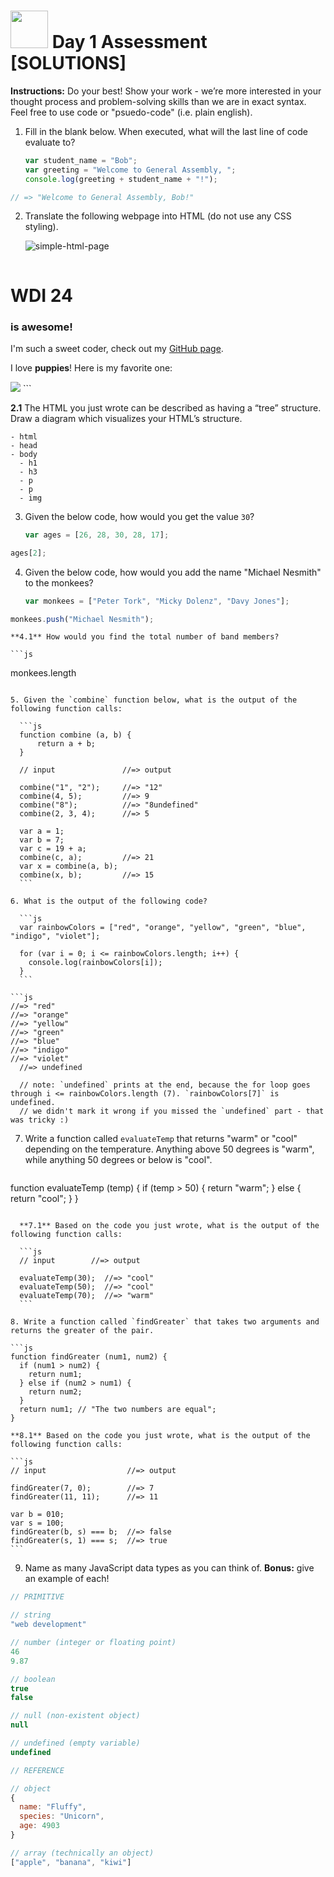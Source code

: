 # <img src="https://cloud.githubusercontent.com/assets/7833470/10423298/ea833a68-7079-11e5-84f8-0a925ab96893.png" width="60"> Day 1 Assessment [SOLUTIONS]

**Instructions:** Do your best! Show your work - we’re more interested in your thought process and problem-solving skills than we are in exact syntax. Feel free to use code or "psuedo-code" (i.e. plain english).

1. Fill in the blank below. When executed, what will the last line of code evaluate to?

	```js
	var student_name = "Bob";
	var greeting = "Welcome to General Assembly, ";
	console.log(greeting + student_name + "!");
	```

  ```js
  // => "Welcome to General Assembly, Bob!"
  ```

2. Translate the following webpage into HTML (do not use any CSS styling).

	![simple-html-page](https://cloud.githubusercontent.com/assets/1489337/13724295/031c7bd2-e836-11e5-882e-c2b24e9c6c9b.png)

	```html
  <!DOCTYPE html>
  <html lang="en">
  <head>
    <meta charset="UTF-8">
    <title>Document</title>
  </head>
  <body>
    <h1>WDI 24</h1>
    <h3>is awesome!</h3>
    <p>I'm such a sweet coder, check out my <a href="https://github.com/username">GitHub page</a>.</p>
    <p>I love <strong>puppies</strong>! Here is my favorite one:</p>
    <img src="puppy.jpg">
  </body>
  </html>
  ```

  **2.1** The HTML you just wrote can be described as having a “tree” structure. Draw a diagram which visualizes your HTML’s structure.

  ```
  - html
  - head
  - body
    - h1
    - h3
    - p
    - p
    - img
  ```

3. Given the below code, how would you get the value `30`?

	```js
	var ages = [26, 28, 30, 28, 17];
	```

  ```js
  ages[2];
  ```

4. Given the below code, how would you add the name "Michael Nesmith" to the monkees?

	```js
	var monkees = ["Peter Tork", "Micky Dolenz", "Davy Jones"];
	```

  ```js
  monkees.push("Michael Nesmith");
  ```

	**4.1** How would you find the total number of band members?

	```js
  monkees.length
  ```

5. Given the `combine` function below, what is the output of the following function calls:

	```js
	function combine (a, b) {
		return a + b;
	}

	// input			   //=> output

	combine("1", "2");     //=> "12"
	combine(4, 5); 	       //=> 9
	combine("8"); 	       //=> "8undefined"
	combine(2, 3, 4); 	   //=> 5

	var a = 1;
	var b = 7;
	var c = 19 + a;
	combine(c, a);	       //=> 21
	var x = combine(a, b);
	combine(x, b);	       //=> 15
	```

6. What is the output of the following code?

	```js
	var rainbowColors = ["red", "orange", "yellow", "green", "blue", "indigo", "violet"];

	for (var i = 0; i <= rainbowColors.length; i++) {
	  console.log(rainbowColors[i]);
	}
	```

  ```js
  //=> "red"
  //=> "orange"
  //=> "yellow"
  //=> "green"
  //=> "blue"
  //=> "indigo"
  //=> "violet"
	//=> undefined

	// note: `undefined` prints at the end, because the for loop goes through i <= rainbowColors.length (7). `rainbowColors[7]` is undefined.
	// we didn't mark it wrong if you missed the `undefined` part - that was tricky :)
  ```

7. Write a function called `evaluateTemp` that returns "warm" or "cool" depending on the temperature. Anything above 50 degrees is "warm", while anything 50 degrees or below is "cool".

	```js
  function evaluateTemp (temp) {
    if (temp > 50) {
      return "warm";
    } else {
      return "cool";
    }
  }
  ```

	**7.1** Based on the code you just wrote, what is the output of the following function calls:

	```js
	// input		//=> output

	evaluateTemp(30);  //=> "cool"
	evaluateTemp(50);  //=> "cool"
	evaluateTemp(70);  //=> "warm"
	```

8. Write a function called `findGreater` that takes two arguments and returns the greater of the pair.

  ```js
  function findGreater (num1, num2) {
    if (num1 > num2) {
      return num1;
    } else if (num2 > num1) {
      return num2;
    }
    return num1; // "The two numbers are equal";
  }
  ```

	**8.1** Based on the code you just wrote, what is the output of the following function calls:

	```js
	// input			      //=> output

	findGreater(7, 0);        //=> 7
	findGreater(11, 11);      //=> 11

	var b = 010;
	var s = 100;
	findGreater(b, s) === b;  //=> false
	findGreater(s, 1) === s;  //=> true
	```

9. Name as many JavaScript data types as you can think of. **Bonus:** give an example of each!

  ```js
  // PRIMITIVE

  // string
  "web development"

  // number (integer or floating point)
  46
  9.87

  // boolean
  true
  false

  // null (non-existent object)
  null

  // undefined (empty variable)
  undefined

  // REFERENCE

  // object
  {
    name: "Fluffy",
    species: "Unicorn",
    age: 4903
  }

  // array (technically an object)
  ["apple", "banana", "kiwi"]
  ```
